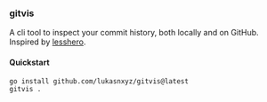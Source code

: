 ### gitvis
A cli tool to inspect your commit history, both locally and on GitHub.
Inspired by [lesshero](https://github.com/kaihendry/lesshero/).

#### Quickstart
```shell
go install github.com/lukasnxyz/gitvis@latest
gitvis .
```
